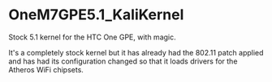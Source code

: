 # OneM7GPE5.1_KaliKernel
Stock 5.1 kernel for the HTC One GPE, with magic.

It's a completely stock kernel but it has already had the 802.11 patch applied and has had its configuration changed so that it loads drivers for the Atheros WiFi chipsets.

